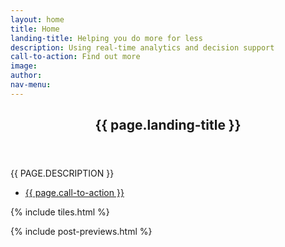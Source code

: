 ```yaml
---
layout: home
title: Home
landing-title: Helping you do more for less
description: Using real-time analytics and decision support
call-to-action: Find out more
image:
author:
nav-menu:
---
```


<!-- Banner -->
<section id="banner" class="major">
	<div class="inner">
		<header class="major">
			<h1>{{ page.landing-title }}</h1>
		</header>
		<div class="content">
			<p style="text-transform: uppercase;">{{ page.description }}</p>
			<ul class="actions">
				<li><a href="#one" class="button next scrolly">{{ page.call-to-action }}</a></li>
			</ul>
		</div>
	</div>
</section>

<!-- Main -->
<div id="main">

<!-- One -->
{% include tiles.html %}

<!-- Two -->
{% include post-previews.html %}

</div>
